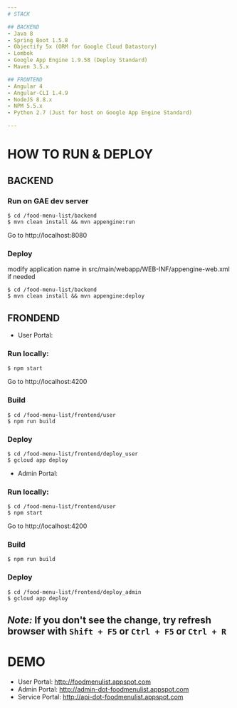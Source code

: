 ```yaml
---
# STACK

## BACKEND
- Java 8
- Spring Boot 1.5.8
- Objectify 5x (ORM for Google Cloud Datastory)
- Lombok
- Google App Engine 1.9.58 (Deploy Standard)
- Maven 3.5.x

## FRONTEND
- Angular 4
- Angular-CLI 1.4.9
- NodeJS 8.8.x
- NPM 5.5.x
- Python 2.7 (Just for host on Google App Engine Standard)

---
```

# HOW TO RUN & DEPLOY

## BACKEND

### Run on GAE dev server
    $ cd /food-menu-list/backend
    $ mvn clean install && mvn appengine:run

Go to http://localhost:8080

### Deploy

modify application name in src/main/webapp/WEB-INF/appengine-web.xml if needed

    $ cd /food-menu-list/backend
    $ mvn clean install && mvn appengine:deploy

## FRONDEND

- User Portal:

### Run locally:
    $ npm start

Go to http://localhost:4200

### Build
    $ cd /food-menu-list/frontend/user
    $ npm run build

### Deploy
    $ cd /food-menu-list/frontend/deploy_user
    $ gcloud app deploy

- Admin Portal:

### Run locally:
    $ cd /food-menu-list/frontend/user
    $ npm start

Go to http://localhost:4200

### Build
    $ npm run build

### Deploy
    $ cd /food-menu-list/frontend/deploy_admin
    $ gcloud app deploy

*Note:* If you don't see the change, try refresh browser with `Shift + F5` or `Ctrl + F5` or `Ctrl + R`
---
# DEMO
- User Portal:    http://foodmenulist.appspot.com
- Admin Portal:   http://admin-dot-foodmenulist.appspot.com
- Service Portal: http://api-dot-foodmenulist.appspot.com
